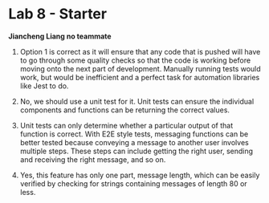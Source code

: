 # Lab 8 - Starter

**Jiancheng Liang no teammate**


1. Option 1 is correct as it will ensure that any code that is pushed will have to go through some quality checks so that the code is working before moving onto the next part of development. Manually running tests would work, but would be inefficient and a perfect task for automation libraries like Jest to do.

2. No, we should use a unit test for it. Unit tests can ensure the individual components and functions can be returning the correct values.

3. Unit tests can only determine whether a particular output of that function is correct. With E2E style tests, messaging functions can be better tested because conveying a message to another user involves multiple steps. These steps can include getting the right user, sending and receiving the right message, and so on.

4. Yes, this feature has only one part, message length, which can be easily verified by checking for strings containing messages of length 80 or less.
